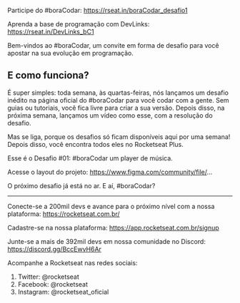 Participe do #boraCodar: https://rseat.in/boraCodar_desafio1

Aprenda a base de programação com DevLinks: https://rseat.in/DevLinks_bC1

Bem-vindos ao #boraCodar, um convite em forma de desafio para você apostar na sua evolução em programação. 

## E como funciona?

É super simples: toda semana, às quartas-feiras, nós lançamos um desafio inédito na página oficial do #boraCodar para você codar com a gente. Sem guias ou tutoriais, você fica livre para criar a sua versão. Depois disso, na próxima semana, lançamos um vídeo como esse, com a resolução do desafio.

Mas se liga, porque os desafios só ficam disponíveis aqui por uma semana! Depois disso, você encontra todos eles no Rocketseat Plus.

Esse é o Desafio #01: #boraCodar um player de música. 

Acesse o layout do projeto: https://www.figma.com/community/file/...

O próximo desafio já está no ar. E aí, #boraCodar?

-----

Conecte-se a 200mil devs e avance para o próximo nível com a nossa plataforma: https://rocketseat.com.br/

Cadastre-se na nossa plataforma: https://app.rocketseat.com.br/signup

Junte-se a mais de 392mil devs em nossa comunidade no Discord: https://discord.gg/BccEwvH6Ar

Acompanhe a Rocketseat nas redes sociais:

1. Twitter: @rocketseat
2. Facebook: @rocketseat
3. Instagram: @rocketseat_oficial